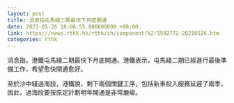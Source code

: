 ```yaml
---
layout: post
title: 消息指屯馬綫二期最快下月底開通
date: 2021-05-26 18:06:55.000000000 +08:00
link: https://news.rthk.hk/rthk/ch/component/k2/1592772-20210526.htm
categories: rthk
---
```


消息指，港鐵屯馬綫二期最快下月底開通。港鐵表示，屯馬綫二期已經進行最後準備工作，希望愈快開通愈好。

至於沙中綫過海段，港鐵說，剩下兩個關鍵工序，包括新車投入服務延遲了兩季，因此，過海段要按原定計劃明年開通是非常嚴峻。
